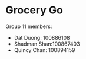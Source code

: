 # Grocery Go
Group 11 members:


- Dat Duong: 100886108
- Shadman Shan:100867403
- Quincy Chan: 100894159
